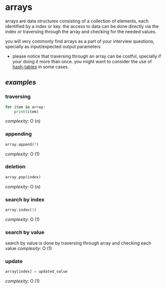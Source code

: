 
# arrays
arrays are data structures consisting of a collection of elements, each identified by a index or key. the access to data can be done directly via the index or traversing through the array and checking for the needed values.

you will very commonly find arrays as a part of your interview questions, specially as input/expected output parameters

* please notice that traversing through an array can be costful, specially if your doing it more than once. you might want to consider the use of [hash-tables](hash-tables.md) in some cases.

## _examples_
### traversing 
```python
for item in array:
    print(item)
```
_complexity_: O (n)

### appending 
```python
array.append(7)
```
_complexity_: O (1)
### deletion
```python
array.pop(index)
```
_complexity_: O (n)

### search by index
```python
array.index(1)
```
_complexity_: O (1)

### search by value
search by value is done by traversing through array and checking each value
_complexity_: O (1)

### update
```python
array[index] = updated_value
```
_complexity_: O (1)
